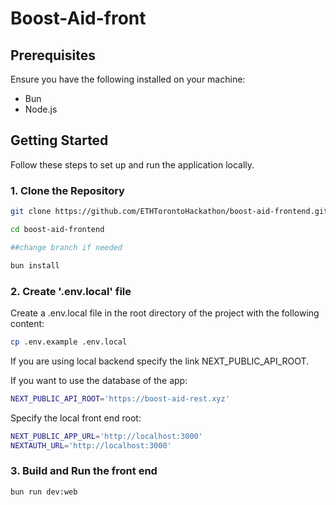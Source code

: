 # Boost-Aid-front

## Prerequisites

Ensure you have the following installed on your machine:

- Bun
- Node.js

## Getting Started

Follow these steps to set up and run the application locally.

### 1. Clone the Repository

```bash
git clone https://github.com/ETHTorontoHackathon/boost-aid-frontend.git

cd boost-aid-frontend

##change branch if needed

bun install
```

### 2. Create '.env.local' file
Create a .env.local file in the root directory of the project with the following content:

```bash
cp .env.example .env.local
```

If you are using local backend specify the link NEXT_PUBLIC_API_ROOT.

If you want to use the database of the app: 

```bash
NEXT_PUBLIC_API_ROOT='https://boost-aid-rest.xyz'
```
Specify the local front end root:

```bash
NEXT_PUBLIC_APP_URL='http://localhost:3000'
NEXTAUTH_URL='http://localhost:3000'
```

### 3. Build and Run the front end 
```bash
bun run dev:web
```


